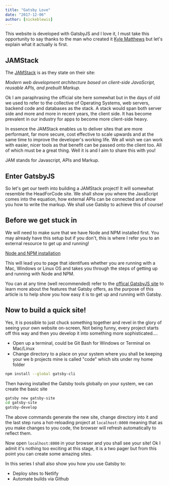 ```yaml
---
title: "Gatsby Love"
date: "2017-12-06"
author: [nickeblewis]
---
```


This website is developed with GatsbyJS and I love it, I must take this opportunity to say thanks to the man who created it [Kyle Matthews](https://github.com/KyleAMathews) but let's explain what it actually is first.

## JAMStack

The [JAMStack](https://jamstack.org/) is as they state on their site:

_Modern web development architecture based on client-side JavaScript, reusable APIs, and prebuilt Markup._

Ok I am paraphrasing the official site here somewhat but in the days of old we used to refer to the collective of Operating Systems, web servers, backend code and databases as the stack. A stack would span both server side and more and more in recent years, the client side. It has become prevalent in our industry for apps to become more client-side heavy.

In essence the JAMStack enables us to deliver sites that are more performant, far more secure, cost effective to scale upwards and at the same time to improve the developer's working life. We all wish we can work with easier, nicer tools as that benefit can be passed onto the client too. All of which must be a great thing. Well it is and I aim to share this with you!

JAM stands for Javascript, APIs and Markup. 

## Enter GatsbyJS

So let's get our teeth into building a JAMStack project! It will somewhat resemble the HeadForCode site. We shall show you where the JavaScript comes into the equation, how external APIs can be connected and show you how to write the markup. We shall use Gatsby to achieve this of course!

## Before we get stuck in

We will need to make sure that we have Node and NPM installed first. You may already have this setup but if you don't, this is where I refer you to an external resource to get up and running!

[Node and NPM installation](https://nodejs.org/)

This will lead you to page that identifues whether you are running with a Mac, Windows or Linux OS and takes you through the steps of getting up and running with Node and NPM.

You can at any time (well recommended) refer to the [offical GatsbyJS site](https://www.gatsbyjs.org/#/) to learn more about the features that Gatsby offers, as the purpose of this article is to help show you how easy it is to get up and running with Gatsby.

## Now to build a quick site!

Yes, it is possible to just chuck something together and revel in the glory of seeing your own website on-screen, Not being funny, every project starts off this way and then you develop it into something more sophisticated....

* Open up a terminal, could be Git Bash for Windows or Terminal on Mac/Linux
* Change directory to a place on your system where you shall be keeping your we
b projects mine is called "code" which sits under my home folder

``` bash
npm install --global gatsby-cli
```

Then having installed the Gatsby tools globally on your system, we can create the basic site

``` bash
gatsby new gatsby-site
cd gatsby-site
gatsby-develop
```

The above commands generate the new site, change directory into it and the last step runs a hot-reloading project at ```localhost:8000``` meaning that as you make changes to you code, the browser will refresh automatically to reflect them.

Now open ```localhost:8000``` in your browser and you shall see your site! Ok I admit it's nothing too exciting at this stage, it is a two pager but from this point you can create some amazing sites.

In this series I shall also show you how you use Gatsby to:

* Deploy sites to Netlify
* Automate builds via Github